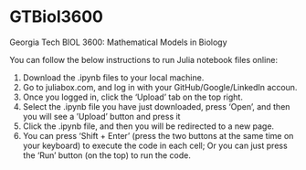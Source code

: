# GTBiol3600
Georgia Tech BIOL 3600: Mathematical Models in Biology


You can follow the below instructions to run Julia notebook files online:
1) Download the .ipynb files to your local machine.
2) Go to juliabox.com, and log in with your GitHub/Google/LinkedIn accoun.
3) Once you logged in, click the ‘Upload’ tab on the top right.
4) Select the .ipynb file you have just downloaded, press ‘Open’, and then you will see a ’Upload’ button and press it
5) Click the .ipynb file, and then you will be redirected to a new page.
6) You can press ‘Shift + Enter’ (press the two buttons at the same time on your keyboard) to execute the code in each cell; Or you can just press the ‘Run’ button (on the top) to run the code.

